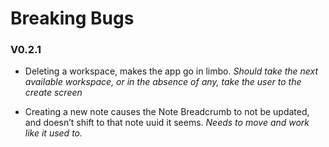 # Breaking Bugs

### V0.2.1

- Deleting a workspace, makes the app go in limbo. *Should take the next available workspace, or in the absence of any, take the user to the create screen*

- Creating a new note causes the Note Breadcrumb to not be updated, and doesn’t shift to that note uuid it seems. *Needs to move and work like it used to.*